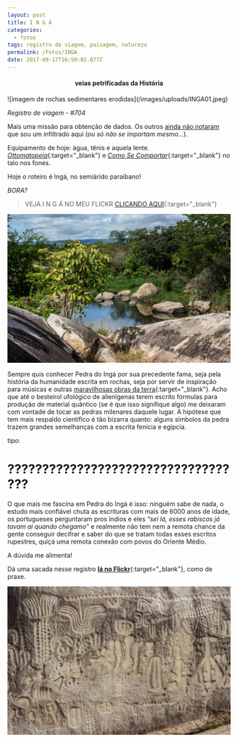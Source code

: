 ```yaml
---
layout: post
title: I N G Á
categories:
  - fotos
tags: registro de viagem, paisagem, natureza
permalink: /Fotos/INGA
date: 2017-09-17T16:59:02.877Z
---
```

<h4><p style="text-align:center"><strong>veias petrificadas da História
</strong></p></h4>
![imagem de rochas sedimentares erodidas](/images/uploads/INGA01.jpeg)

*Registro de viagem - #704*

Mais uma missão para obtenção de dados. Os outros [ainda não notaram](/Fotos/RoleReligioso) que sou um infiltrado aqui (*ou só não se importam mesmo...*).

Equipamento de hoje: água, tênis e aquela lente. [*Ottomatopeia*](https://open.spotify.com/album/1IW7GlyYlpEgdcYUQj85pV){:target="_blank"} e [*Como Se Comportar*](https://open.spotify.com/album/1ks9ebD1FQugbsycCyXwne){:target="_blank"} no talo nos fones.

Hoje o roteiro é Ingá, no semiárido paraibano!

*BORA?*

> VEJA I N G Á NO MEU FLICKR [CLICANDO AQUI](https://flic.kr/s/aHsm7vLJcv){:target="_blank"}

![](/images/uploads/INGA02.jpeg)

Sempre quis conhecer Pedra do Ingá por sua precedente fama, seja pela história da humanidade escrita em rochas, seja por servir de inspiração para músicas e outras [maravilhosas obras da terra](http://www.garotasgeeks.com/a-fantastica-aventura-de-piteco-inga-da-graphic-msp/){:target="_blank"}. Acho que até o besteirol ufológico de alienígenas terem escrito fórmulas para produção de material quântico (se é que isso signifique algo) me deixaram com vontade de tocar as pedras milenares daquele lugar. A hipótese que tem mais respaldo científico é tão bizarra quanto: alguns símbolos da pedra trazem grandes semelhanças com a escrita fenícia e egípcia.

tipo:

# ???????????????????????????????????

O que mais me fascina em Pedra do Ingá é isso: ninguém sabe de nada, o estudo mais confiável chuta as escrituras com mais de 6000 anos de idade, os portugueses perguntaram pros índios e eles *“sei lá, esses rabiscos já tavam ai quando chegamo”* e realmente não tem nem a remota chance da gente conseguir decifrar e saber do que se tratam todas esses escritos rupestres, quiçá uma remota conexão com povos do Oriente Médio.

A dúvida me alimenta!

Dá uma sacada nesse registro [**lá no Flickr**](https://flic.kr/s/aHsm7vLJcv){:target="_blank"}, como de praxe.

![imagem de desenhos rupestres na pedra central de Ingá](/images/uploads/INGA03.jpeg)